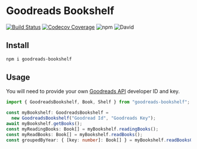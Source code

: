 # Goodreads Bookshelf

[![Build Status](https://travis-ci.com/brombaut/goodreads-bookshelf.svg?branch=main)](https://travis-ci.com/brombaut/goodreads-bookshelf)
[![Codecov Coverage](https://img.shields.io/codecov/c/github/brombaut/goodreads-bookshelf/coverage.svg?style=flat-square)](https://codecov.io/gh/brombaut/goodreads-bookshelf/)
![npm](https://img.shields.io/npm/v/goodreads-bookshelf?color=blue)
![David](https://img.shields.io/david/brombaut/goodreads-bookshelf)

## Install

```bash
npm i goodreads-bookshelf
```

## Usage

You will need to provide your own [Goodreads API](https://www.goodreads.com/api) developer ID and key.

```typescript
import { GoodreadsBookshelf, Book, Shelf } from "goodreads-bookshelf";

const myBookshelf: GoodreadsBookshelf =
  new GoodreadsBookshelf("Goodread Id", "Goodreads Key");
await myBookshelf.getBooks();
const myReadingBooks: Book[] = myBookshelf.readingBooks();
const myReadBooks: Book[] = myBookshelf.readBooks();
const groupedByYear: { [key: number]: Book[] } = myBookshelf.readBooksGroupedByYear();

```
